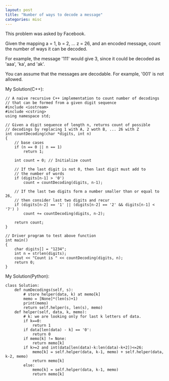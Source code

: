 ```yaml
---
layout: post
title: "Number of ways to decode a message"
categories: misc
---
```


This problem was asked by Facebook.

Given the mapping a = 1, b = 2, ... z = 26, and an encoded message, count the number of ways it can be decoded.

For example, the message '111' would give 3, since it could be decoded as 'aaa', 'ka', and 'ak'.

You can assume that the messages are decodable. For example, '001' is not allowed.


My Solution(C++):
```
// A naive recursive C++ implementation to count number of decodings
// that can be formed from a given digit sequence
#include <iostream>
#include <cstring>
using namespace std;

// Given a digit sequence of length n, returns count of possible
// decodings by replacing 1 with A, 2 woth B, ... 26 with Z
int countDecoding(char *digits, int n)
{
	// base cases
	if (n == 0 || n == 1)
		return 1;

	int count = 0; // Initialize count

	// If the last digit is not 0, then last digit must add to
	// the number of words
	if (digits[n-1] > '0')
		count = countDecoding(digits, n-1);

	// If the last two digits form a number smaller than or equal to 26,
	// then consider last two digits and recur
	if (digits[n-2] == '1' || (digits[n-2] == '2' && digits[n-1] < '7') )
		count += countDecoding(digits, n-2);

	return count;
}

// Driver program to test above function
int main()
{
	char digits[] = "1234";
	int n = strlen(digits);
	cout << "Count is " << countDecoding(digits, n);
	return 0;
}
```


My Solution(Python):
```
class Solution:
    def numDecodings(self, s):
        # store helper(data, k) at memo[k]
        memo = [None]*(len(s)+1)
        print(memo)
        return self.helper(s, len(s), memo)
    def helper(self, data, k, memo):
        # k: we are looking only for last k letters of data.
        if k==0:
            return 1
        if data[len(data) - k] == '0':
            return 0
        if memo[k] != None:
            return memo[k]
        if k>=2 and int(data[len(data)-k:len(data)-k+2])<=26:
            memo[k] = self.helper(data, k-1, memo) + self.helper(data, k-2, memo)
            return memo[k]
        else:
            memo[k] = self.helper(data, k-1, memo)
            return memo[k]
 
```
